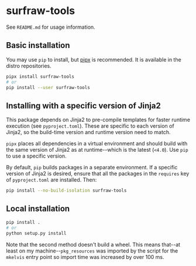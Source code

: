<!--
SPDX-FileCopyrightText: 2020 Gabriel Lisaca <gabriel.lisaca@gmail.com>
SPDX-FileCopyrightText: 2021 Gabriel Lisaca <gabriel.lisaca@gmail.com>

SPDX-License-Identifier: Apache-2.0
-->

# surfraw-tools

See `README.md` for usage information.

## Basic installation

You may use `pip` to install, but [pipx](https://github.com/pipxproject/pipx)
is recommended.  It is available in the distro repositories.

```sh
pipx install surfraw-tools
# or
pip install --user surfraw-tools
```

## Installing with a specific version of Jinja2

This package depends on Jinja2 to pre-compile templates for faster runtime
execution (see `pyproject.toml`).  These are specific to each version of
Jinja2, so the build-time version and runtime version need to match.

`pipx` places all dependencies in a virtual environment and should build with
the same version of Jinja2 as at runtime--which is the latest (`<4.0`).  Use
`pip` to use a specific version.

By default, `pip` builds packages in a separate environment.  If a specific
version of Jinja2 is desired, ensure that all the packages in the `requires`
key of `pyproject.toml` are installed.  Then:

```sh
pip install --no-build-isolation surfraw-tools
```

## Local installation

```sh
pip install .
# or
python setup.py install
```

Note that the second method doesn't build a wheel.  This means that--at least
on my machine--`pkg_resources` was imported by the script for the `mkelvis`
entry point so import time was increased by over 100 ms.

